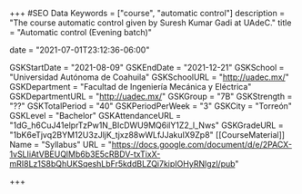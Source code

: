 +++
#SEO Data
Keywords = ["course", "automatic control"]
description = "The course automatic control given by Suresh Kumar Gadi at UAdeC."
title = "Automatic control (Evening batch)"

date = "2021-07-01T23:12:36-06:00"

GSKStartDate = "2021-08-09"
GSKEndDate = "2021-12-21"
GSKSchool = "Universidad Autónoma de Coahuila"
GSKSchoolURL = "http://uadec.mx/"
GSKDepartment = "Facultad de Ingeniería Mecánica y Eléctrica"
GSKDepartmentURL = "http://uadec.mx/"
GSKGroup = "7B"
GSKStrength = "??"
GSKTotalPeriod = "40"
GSKPeriodPerWeek = "3"
GSKCity = "Torreón"
GSKLevel = "Bachelor"
GSKAttendanceURL = "1dG_h6CuJ41elprTzPw1N_BIcDWU9MQ6ilY1Z2_l_Nws"
GSKGradeURL = "1bK6eTjvq2BYM12U3zJljK_tjxz88wWLfJJakuIX9Zp8"
[[CourseMaterial]]
    Name = "Syllabus"
    URL = "https://docs.google.com/document/d/e/2PACX-1vSLIiAtVBEUQlMb6b3E5cRBDV-txTixX-mRI8Lz1S8bQhUKSqeshLbFr5kddBLZQi7kipIOHyRNlgzl/pub"

+++